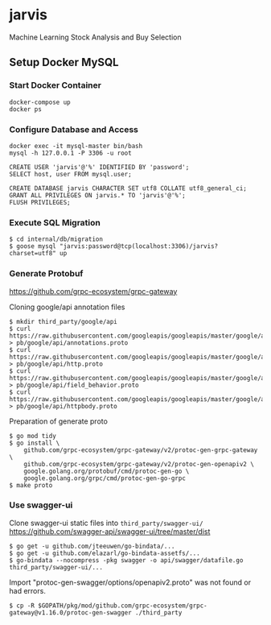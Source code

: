 # jarvis
Machine Learning Stock Analysis and Buy Selection

## Setup Docker MySQL

### Start Docker Container

```
docker-compose up
docker ps
```

### Configure Database and Access
```
docker exec -it mysql-master bin/bash
mysql -h 127.0.0.1 -P 3306 -u root

CREATE USER 'jarvis'@'%' IDENTIFIED BY 'password';
SELECT host, user FROM mysql.user;

CREATE DATABASE jarvis CHARACTER SET utf8 COLLATE utf8_general_ci;
GRANT ALL PRIVILEGES ON jarvis.* TO 'jarvis'@'%';
FLUSH PRIVILEGES;
```

### Execute SQL Migration

```
$ cd internal/db/migration
$ goose mysql "jarvis:password@tcp(localhost:3306)/jarvis?charset=utf8" up
```

### Generate Protobuf

https://github.com/grpc-ecosystem/grpc-gateway

Cloning google/api annotation files
```
$ mkdir third_party/google/api
$ curl https://raw.githubusercontent.com/googleapis/googleapis/master/google/api/annotations.proto > pb/google/api/annotations.proto
$ curl https://raw.githubusercontent.com/googleapis/googleapis/master/google/api/http.proto > pb/google/api/http.proto
$ curl https://raw.githubusercontent.com/googleapis/googleapis/master/google/api/field_behavior.proto > pb/google/api/field_behavior.proto
$ curl https://raw.githubusercontent.com/googleapis/googleapis/master/google/api/httpbody.proto > pb/google/api/httpbody.proto
```

Preparation of generate proto
```
$ go mod tidy
$ go install \
    github.com/grpc-ecosystem/grpc-gateway/v2/protoc-gen-grpc-gateway \
    github.com/grpc-ecosystem/grpc-gateway/v2/protoc-gen-openapiv2 \
    google.golang.org/protobuf/cmd/protoc-gen-go \
    google.golang.org/grpc/cmd/protoc-gen-go-grpc
$ make proto
```

### Use swagger-ui

Clone swagger-ui static files into `third_party/swagger-ui/`
https://github.com/swagger-api/swagger-ui/tree/master/dist
``` 
$ go get -u github.com/jteeuwen/go-bindata/...
$ go get -u github.com/elazarl/go-bindata-assetfs/...
$ go-bindata --nocompress -pkg swagger -o api/swagger/datafile.go third_party/swagger-ui/...
```

Import "protoc-gen-swagger/options/openapiv2.proto" was not found or had errors.
```
$ cp -R $GOPATH/pkg/mod/github.com/grpc-ecosystem/grpc-gateway@v1.16.0/protoc-gen-swagger ./third_party
```
